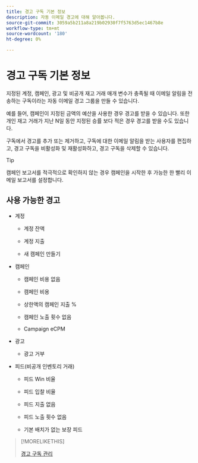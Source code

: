```yaml
---
title: 경고 구독 기본 정보
description: 자동 이메일 경고에 대해 알아봅니다.
source-git-commit: 3059a5b211a8a219b02930f7f5763d5ec1467b8e
workflow-type: tm+mt
source-wordcount: '180'
ht-degree: 0%

---
```


# 경고 구독 기본 정보

지정된 계정, 캠페인, 광고 및 비공개 재고 거래 매개 변수가 충족될 때 이메일 알림을 전송하는 구독이라는 자동 이메일 경고 그룹을 만들 수 있습니다.

예를 들어, 캠페인이 지정된 금액의 예산을 사용한 경우 경고를 받을 수 있습니다. 또한 개인 재고 거래가 지난 N일 동안 지정된 승률 보다 적은 경우 경고를 받을 수도 있습니다.

구독에서 경고를 추가 또는 제거하고, 구독에 대한 이메일 알림을 받는 사용자를 편집하고, 경고 구독을 비활성화 및 재활성화하고, 경고 구독을 삭제할 수 있습니다.

>[!TIP]
>
> 캠페인 보고서를 적극적으로 확인하지 않는 경우 캠페인을 시작한 후 가능한 한 빨리 이메일 보고서를 설정합니다.

## 사용 가능한 경고

* 계정

   * 계정 잔액

   * 계정 지출

   * 새 캠페인 만들기

* 캠페인

   * 캠페인 비용 없음

   * 캠페인 비용

   * 상한액의 캠페인 지출 %

   * 캠페인 노출 횟수 없음

   * Campaign eCPM

* 광고

   * 광고 거부

* 피드(비공개 인벤토리 거래)

   * 피드 Win 비율

   * 피드 입찰 비율

   * 피드 지출 없음

   * 피드 노출 횟수 없음

   * 기본 배치가 없는 보장 피드

>[!MORELIKETHIS]
>
>[경고 구독 관리](alerts-manage.md)
